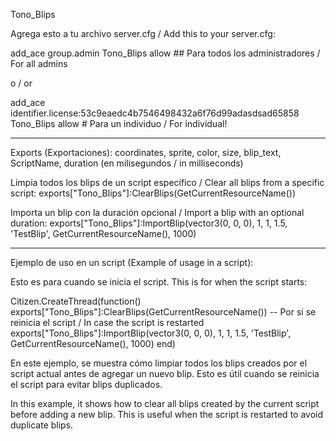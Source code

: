 Tono_Blips

Agrega esto a tu archivo server.cfg / Add this to your server.cfg:

add_ace group.admin Tono_Blips allow ## Para todos los administradores / For all admins

o / or

add_ace identifier.license:53c9eaedc4b7546498432a6f76d99adasdsad65858 Tono_Blips allow # Para un individuo / For individual!

------------------------------------

Exports (Exportaciones):
coordinates, sprite, color, size, blip_text, ScriptName, duration (en milisegundos / in milliseconds)

Limpia todos los blips de un script específico / Clear all blips from a specific script:
exports["Tono_Blips"]:ClearBlips(GetCurrentResourceName())

Importa un blip con la duración opcional / Import a blip with an optional duration:
exports["Tono_Blips"]:ImportBlip(vector3(0, 0, 0), 1, 1, 1.5, 'TestBlip', GetCurrentResourceName(), 1000)

------------------------------------

Ejemplo de uso en un script (Example of usage in a script):

Esto es para cuando se inicia el script. This is for when the script starts:

Citizen.CreateThread(function()
    exports["Tono_Blips"]:ClearBlips(GetCurrentResourceName()) -- Por si se reinicia el script / In case the script is restarted
    exports["Tono_Blips"]:ImportBlip(vector3(0, 0, 0), 1, 1, 1.5, 'TestBlip', GetCurrentResourceName(), 1000)
end)


En este ejemplo, se muestra cómo limpiar todos los blips creados por el script actual antes de agregar un nuevo blip. Esto es útil cuando se reinicia el script para evitar blips duplicados.

In this example, it shows how to clear all blips created by the current script before adding a new blip. This is useful when the script is restarted to avoid duplicate blips.